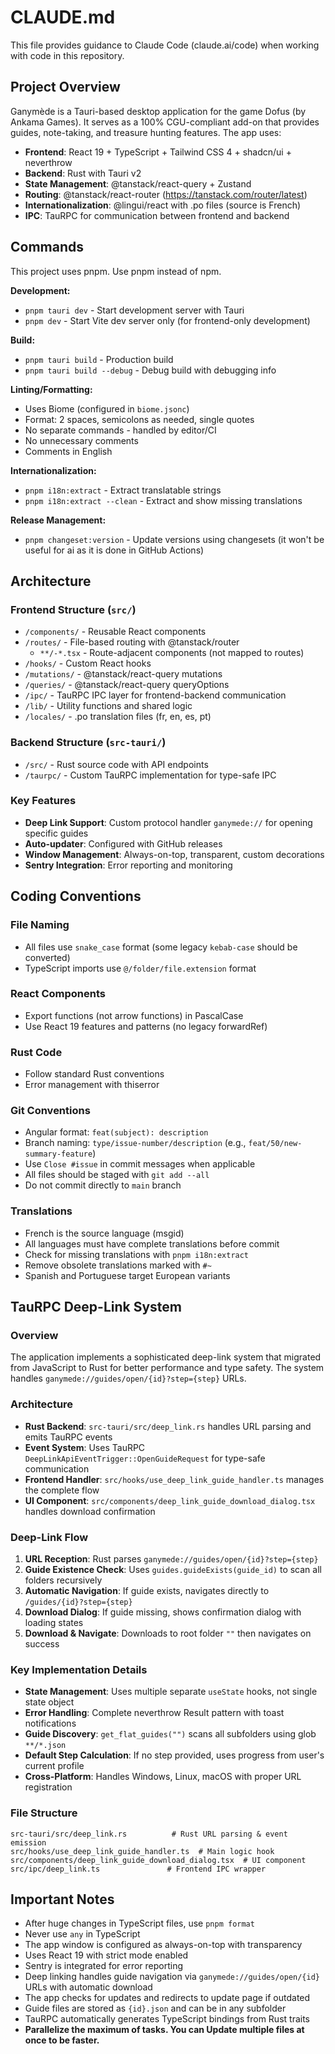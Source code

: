 # CLAUDE.md

This file provides guidance to Claude Code (claude.ai/code) when working with code in this repository.

## Project Overview

Ganymède is a Tauri-based desktop application for the game Dofus (by Ankama Games). It serves as a 100% CGU-compliant add-on that provides guides, note-taking, and treasure hunting features. The app uses:
- **Frontend**: React 19 + TypeScript + Tailwind CSS 4 + shadcn/ui + neverthrow
- **Backend**: Rust with Tauri v2
- **State Management**: @tanstack/react-query + Zustand
- **Routing**: @tanstack/react-router (https://tanstack.com/router/latest)
- **Internationalization**: @lingui/react with .po files (source is French)
- **IPC**: TauRPC for communication between frontend and backend

## Commands

This project uses pnpm. Use pnpm instead of npm.

**Development:**
- `pnpm tauri dev` - Start development server with Tauri
- `pnpm dev` - Start Vite dev server only (for frontend-only development)

**Build:**
- `pnpm tauri build` - Production build
- `pnpm tauri build --debug` - Debug build with debugging info

**Linting/Formatting:**
- Uses Biome (configured in `biome.jsonc`)
- Format: 2 spaces, semicolons as needed, single quotes
- No separate commands - handled by editor/CI
- No unnecessary comments
- Comments in English

**Internationalization:**
- `pnpm i18n:extract` - Extract translatable strings
- `pnpm i18n:extract --clean` - Extract and show missing translations

**Release Management:**
- `pnpm changeset:version` - Update versions using changesets (it won't be useful for ai as it is done in GitHub Actions)

## Architecture

### Frontend Structure (`src/`)
- `/components/` - Reusable React components
- `/routes/` - File-based routing with @tanstack/router
  - `**/-*.tsx` - Route-adjacent components (not mapped to routes)
- `/hooks/` - Custom React hooks
- `/mutations/` - @tanstack/react-query mutations
- `/queries/` - @tanstack/react-query queryOptions
- `/ipc/` - TauRPC IPC layer for frontend-backend communication
- `/lib/` - Utility functions and shared logic
- `/locales/` - .po translation files (fr, en, es, pt)

### Backend Structure (`src-tauri/`)
- `/src/` - Rust source code with API endpoints
- `/taurpc/` - Custom TauRPC implementation for type-safe IPC

### Key Features
- **Deep Link Support**: Custom protocol handler `ganymede://` for opening specific guides
- **Auto-updater**: Configured with GitHub releases
- **Window Management**: Always-on-top, transparent, custom decorations
- **Sentry Integration**: Error reporting and monitoring

## Coding Conventions

### File Naming
- All files use `snake_case` format (some legacy `kebab-case` should be converted)
- TypeScript imports use `@/folder/file.extension` format

### React Components
- Export functions (not arrow functions) in PascalCase
- Use React 19 features and patterns (no legacy forwardRef)

### Rust Code
- Follow standard Rust conventions
- Error management with thiserror

### Git Conventions
- Angular format: `feat(subject): description`
- Branch naming: `type/issue-number/description` (e.g., `feat/50/new-summary-feature`)
- Use `Close #issue` in commit messages when applicable
- All files should be staged with `git add --all`
- Do not commit directly to `main` branch

### Translations
- French is the source language (msgid)
- All languages must have complete translations before commit
- Check for missing translations with `pnpm i18n:extract`
- Remove obsolete translations marked with `#~`
- Spanish and Portuguese target European variants

## TauRPC Deep-Link System

### Overview
The application implements a sophisticated deep-link system that migrated from JavaScript to Rust for better performance and type safety. The system handles `ganymede://guides/open/{id}?step={step}` URLs.

### Architecture
- **Rust Backend**: `src-tauri/src/deep_link.rs` handles URL parsing and emits TauRPC events
- **Event System**: Uses TauRPC `DeepLinkApiEventTrigger::OpenGuideRequest` for type-safe communication
- **Frontend Handler**: `src/hooks/use_deep_link_guide_handler.ts` manages the complete flow
- **UI Component**: `src/components/deep_link_guide_download_dialog.tsx` handles download confirmation

### Deep-Link Flow
1. **URL Reception**: Rust parses `ganymede://guides/open/{id}?step={step}`
2. **Guide Existence Check**: Uses `guides.guideExists(guide_id)` to scan all folders recursively
3. **Automatic Navigation**: If guide exists, navigates directly to `/guides/{id}?step={step}`
4. **Download Dialog**: If guide missing, shows confirmation dialog with loading states
5. **Download & Navigate**: Downloads to root folder `""` then navigates on success

### Key Implementation Details
- **State Management**: Uses multiple separate `useState` hooks, not single state object
- **Error Handling**: Complete neverthrow Result pattern with toast notifications
- **Guide Discovery**: `get_flat_guides("")` scans all subfolders using glob `**/*.json`
- **Default Step Calculation**: If no step provided, uses progress from user's current profile
- **Cross-Platform**: Handles Windows, Linux, macOS with proper URL registration

### File Structure
```
src-tauri/src/deep_link.rs          # Rust URL parsing & event emission
src/hooks/use_deep_link_guide_handler.ts  # Main logic hook
src/components/deep_link_guide_download_dialog.tsx  # UI component
src/ipc/deep_link.ts               # Frontend IPC wrapper
```

## Important Notes

- After huge changes in TypeScript files, use `pnpm format`
- Never use `any` in TypeScript
- The app window is configured as always-on-top with transparency
- Uses React 19 with strict mode enabled
- Sentry is integrated for error reporting
- Deep linking handles guide navigation via `ganymede://guides/open/{id}` URLs with automatic download
- The app checks for updates and redirects to update page if outdated
- Guide files are stored as `{id}.json` and can be in any subfolder
- TauRPC automatically generates TypeScript bindings from Rust traits
- **Parallelize the maximum of tasks. You can Update multiple files at once to be faster.**
